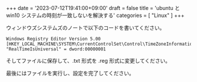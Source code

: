 +++
date = '2023-07-12T19:41:00+09:00'
draft = false
title = 'ubuntu と win10 システムの時刻が一致しないを解決する'
categories = [ "Linux" ]
+++

ウィンドウズシステムズのノートで以下のコードを書いてください。

```shell
Windows Registry Editor Version 5.00
[HKEY_LOCAL_MACHINE\SYSTEM\CurrentControlSet\Control\TimeZoneInformation]
"RealTimeIsUniversal" = dword:00000001
```

そしてファイルに保存して、.txt 形式を .reg 形式に変更してください。

最後にはファイルを実行し、設定を完了してください。